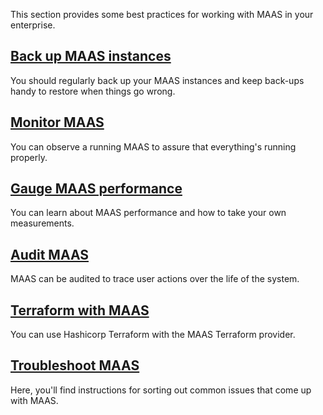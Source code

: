 This section provides some best practices for working with MAAS in your enterprise.

## [Back up MAAS instances](/t/how-to-back-up-maas/5096)

You should regularly back up your MAAS instances and keep back-ups handy to restore when things go wrong.

## [Monitor MAAS](/t/how-to-monitor-maas/5204)

You can observe a running MAAS to assure that everything's running properly.

## [Gauge MAAS performance](/t/how-to-gauge-maas-performance/6178)

You can learn about MAAS performance and how to take your own measurements.

## [Audit MAAS](/t/how-to-audit-maas/5987)

MAAS can be audited to trace user actions over the life of the system.

## [Terraform with MAAS](/t/how-to-terraform-with-maas/6327)

You can use Hashicorp Terraform with the MAAS Terraform provider. 

## [Troubleshoot MAAS](/t/how-to-troubleshoot-maas/5333)

Here, you'll find instructions for sorting out common issues that come up with MAAS.